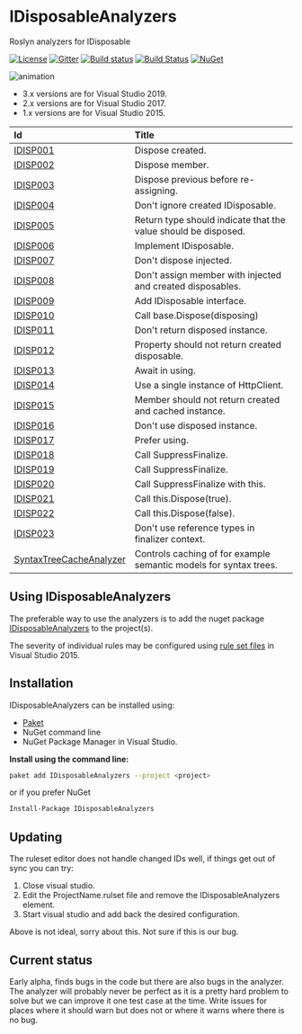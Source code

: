 # IDisposableAnalyzers
Roslyn analyzers for IDisposable

[![License](https://img.shields.io/badge/license-MIT-blue.svg)](LICENSE)
[![Gitter](https://badges.gitter.im/DotNetAnalyzers/IDisposableAnalyzers.svg)](https://gitter.im/DotNetAnalyzers/IDisposableAnalyzers?utm_source=badge&utm_medium=badge&utm_campaign=pr-badge&utm_content=badge)
[![Build status](https://ci.appveyor.com/api/projects/status/nt35pbd1r08vj2m8/branch/master?svg=true)](https://ci.appveyor.com/project/JohanLarsson/idisposableanalyzers/branch/master)
[![Build Status](https://dev.azure.com/DotNetAnalyzers/IDisposableAnalyzers/_apis/build/status/IDisposableAnalyzers-CI?branchName=master)](https://dev.azure.com/DotNetAnalyzers/IDisposableAnalyzers/_build/latest?definitionId=1&branchName=master)
[![NuGet](https://img.shields.io/nuget/v/IDisposableAnalyzers.svg)](https://www.nuget.org/packages/IDisposableAnalyzers/)

![animation](https://user-images.githubusercontent.com/1640096/51797806-5efa7380-220a-11e9-918d-c1b39da79c38.gif)

* 3.x versions are for Visual Studio 2019.
* 2.x versions are for Visual Studio 2017.
* 1.x versions are for Visual Studio 2015.

| Id       | Title
| :--      | :--
| [IDISP001](https://github.com/DotNetAnalyzers/IDisposableAnalyzers/blob/master/documentation/IDISP001.md)| Dispose created.
| [IDISP002](https://github.com/DotNetAnalyzers/IDisposableAnalyzers/blob/master/documentation/IDISP002.md)| Dispose member.
| [IDISP003](https://github.com/DotNetAnalyzers/IDisposableAnalyzers/blob/master/documentation/IDISP003.md)| Dispose previous before re-assigning.
| [IDISP004](https://github.com/DotNetAnalyzers/IDisposableAnalyzers/blob/master/documentation/IDISP004.md)| Don't ignore created IDisposable.
| [IDISP005](https://github.com/DotNetAnalyzers/IDisposableAnalyzers/blob/master/documentation/IDISP005.md)| Return type should indicate that the value should be disposed.
| [IDISP006](https://github.com/DotNetAnalyzers/IDisposableAnalyzers/blob/master/documentation/IDISP006.md)| Implement IDisposable.
| [IDISP007](https://github.com/DotNetAnalyzers/IDisposableAnalyzers/blob/master/documentation/IDISP007.md)| Don't dispose injected.
| [IDISP008](https://github.com/DotNetAnalyzers/IDisposableAnalyzers/blob/master/documentation/IDISP008.md)| Don't assign member with injected and created disposables.
| [IDISP009](https://github.com/DotNetAnalyzers/IDisposableAnalyzers/blob/master/documentation/IDISP009.md)| Add IDisposable interface.
| [IDISP010](https://github.com/DotNetAnalyzers/IDisposableAnalyzers/blob/master/documentation/IDISP010.md)| Call base.Dispose(disposing)
| [IDISP011](https://github.com/DotNetAnalyzers/IDisposableAnalyzers/blob/master/documentation/IDISP011.md)| Don't return disposed instance.
| [IDISP012](https://github.com/DotNetAnalyzers/IDisposableAnalyzers/blob/master/documentation/IDISP012.md)| Property should not return created disposable.
| [IDISP013](https://github.com/DotNetAnalyzers/IDisposableAnalyzers/blob/master/documentation/IDISP013.md)| Await in using.
| [IDISP014](https://github.com/DotNetAnalyzers/IDisposableAnalyzers/blob/master/documentation/IDISP014.md)| Use a single instance of HttpClient.
| [IDISP015](https://github.com/DotNetAnalyzers/IDisposableAnalyzers/blob/master/documentation/IDISP015.md)| Member should not return created and cached instance.
| [IDISP016](https://github.com/DotNetAnalyzers/IDisposableAnalyzers/blob/master/documentation/IDISP016.md)| Don't use disposed instance.
| [IDISP017](https://github.com/DotNetAnalyzers/IDisposableAnalyzers/blob/master/documentation/IDISP017.md)| Prefer using.
| [IDISP018](https://github.com/DotNetAnalyzers/IDisposableAnalyzers/blob/master/documentation/IDISP018.md)| Call SuppressFinalize.
| [IDISP019](https://github.com/DotNetAnalyzers/IDisposableAnalyzers/blob/master/documentation/IDISP019.md)| Call SuppressFinalize.
| [IDISP020](https://github.com/DotNetAnalyzers/IDisposableAnalyzers/blob/master/documentation/IDISP020.md)| Call SuppressFinalize with this.
| [IDISP021](https://github.com/DotNetAnalyzers/IDisposableAnalyzers/blob/master/documentation/IDISP021.md)| Call this.Dispose(true).
| [IDISP022](https://github.com/DotNetAnalyzers/IDisposableAnalyzers/blob/master/documentation/IDISP022.md)| Call this.Dispose(false).
| [IDISP023](https://github.com/DotNetAnalyzers/IDisposableAnalyzers/blob/master/documentation/IDISP023.md)| Don't use reference types in finalizer context.
| [SyntaxTreeCacheAnalyzer]()| Controls caching of for example semantic models for syntax trees.

## Using IDisposableAnalyzers

The preferable way to use the analyzers is to add the nuget package [IDisposableAnalyzers](https://www.nuget.org/packages/IDisposableAnalyzers/)
to the project(s).

The severity of individual rules may be configured using [rule set files](https://msdn.microsoft.com/en-us/library/dd264996.aspx)
in Visual Studio 2015.

## Installation

IDisposableAnalyzers can be installed using:
- [Paket](https://fsprojects.github.io/Paket/) 
- NuGet command line
- NuGet Package Manager in Visual Studio.


**Install using the command line:**
```bash
paket add IDisposableAnalyzers --project <project>
```

or if you prefer NuGet
```bash
Install-Package IDisposableAnalyzers
```

## Updating

The ruleset editor does not handle changed IDs well, if things get out of sync you can try:

1) Close visual studio.
2) Edit the ProjectName.rulset file and remove the IDisposableAnalyzers element.
3) Start visual studio and add back the desired configuration.

Above is not ideal, sorry about this. Not sure if this is our bug.


## Current status

Early alpha, finds bugs in the code but there are also bugs in the analyzer. The analyzer will probably never be perfect as it is a pretty hard problem to solve but we can improve it one test case at the time.
Write issues for places where it should warn but does not or where it warns where there is no bug.
